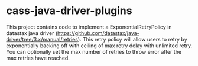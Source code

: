 # cass-java-driver-plugins


This project contains code to implement a ExponentialRetryPolicy in datastax java driver (https://github.com/datastax/java-driver/tree/3.x/manual/retries). This retry policy will allow users to retry by exponentially backing off with ceiling of max retry delay with unlimited retry. You can optionally set the max number of retries to throw error after the max retries have reached.
